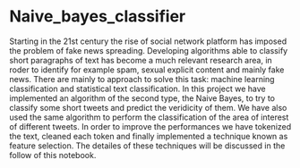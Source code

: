 # Naive_bayes_classifier
Starting in the 21st century the rise of social network platform has imposed the problem of fake news spreading. Developing algorithms able to classify short paragraphs of text has become a much relevant research area, in roder to identify for example spam, sexual explicit content and mainly fake news.
There are mainly to approach to solve this task: machine learning classification and statistical text classification. In this project we have implemented an algorithm of the second type, the Naive Bayes, to try to classify some short tweets and predict the veridicity of them. We have also used the same algorithm to perform the classification of the area of interest of different tweets. In order to improve the performances we have tokenized the text, cleaned each token and finally implemented a technique known as feature selection. The detailes of these techniques will be discussed in the follow of this notebook.
